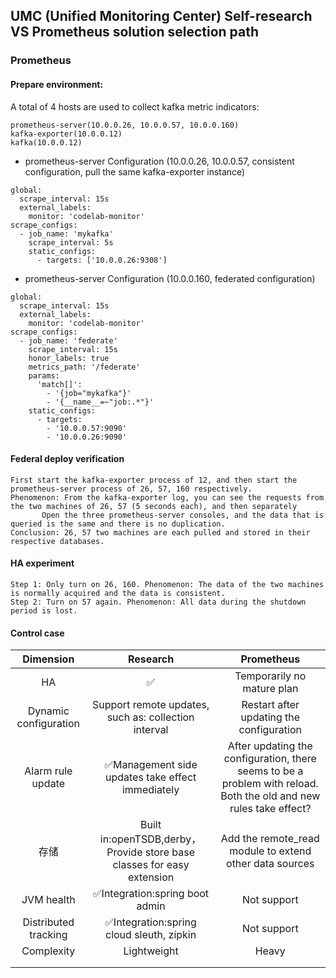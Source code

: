 
## UMC (Unified Monitoring Center) Self-research VS Prometheus solution selection path

### Prometheus
#### Prepare environment:

A total of 4 hosts are used to collect kafka metric indicators:
```
prometheus-server(10.0.0.26, 10.0.0.57, 10.0.0.160)
kafka-exporter(10.0.0.12)
kafka(10.0.0.12)
```

- prometheus-server Configuration (10.0.0.26, 10.0.0.57, consistent configuration, pull the same kafka-exporter instance)
```
global:
  scrape_interval: 15s 
  external_labels:
    monitor: 'codelab-monitor'
scrape_configs:
  - job_name: 'mykafka'
    scrape_interval: 5s
    static_configs:
      - targets: ['10.0.0.26:9308']
```

- prometheus-server Configuration (10.0.0.160, federated configuration)
```
global:
  scrape_interval: 15s 
  external_labels:
    monitor: 'codelab-monitor'
scrape_configs:
  - job_name: 'federate'
    scrape_interval: 15s
    honor_labels: true
    metrics_path: '/federate'
    params:
      'match[]':
        - '{job="mykafka"}'
        - '{__name__=~"job:.*"}'
    static_configs:
      - targets:
        - '10.0.0.57:9090'
        - '10.0.0.26:9090'
```

#### Federal deploy verification
```
First start the kafka-exporter process of 12, and then start the prometheus-server process of 26, 57, 160 respectively.
Phenomenon: From the kafka-exporter log, you can see the requests from the two machines of 26, 57 (5 seconds each), and then separately
       Open the three prometheus-server consoles, and the data that is queried is the same and there is no duplication.
Conclusion: 26, 57 two machines are each pulled and stored in their respective databases.
```

#### HA experiment
```
Step 1: Only turn on 26, 160. Phenomenon: The data of the two machines is normally acquired and the data is consistent.
Step 2: Turn on 57 again. Phenomenon: All data during the shutdown period is lost.
```

#### Control case

|   Dimension     |   Research                                             |           Prometheus             |
| :--------------: | :---------------------------------------------------: | :-----------------------------:  |
|      HA        |       ✅                                               | Temporarily no mature plan        |
|Dynamic configuration|Support remote updates, such as: collection interval|Restart after updating the configuration|
|Alarm rule update| ✅Management side updates take effect immediately|After updating the configuration, there seems to be a problem with reload. Both the old and new rules take effect?|
|     存储      | Built in:openTSDB,derby，Provide store base classes for easy extension|Add the remote_read module to extend other data sources|
|JVM health    | ✅Integration:spring boot admin                  |           Not support                   |
|Distributed tracking| ✅Integration:spring cloud sleuth, zipkin        |           Not support                    |
| Complexity   |      Lightweight                                 |           Heavy                        |
|              |                                                  |                                        |
|              |                                                  |                                        |

